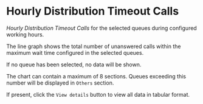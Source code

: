 # Hourly Distribution Timeout Calls

*Hourly Distribution Timeout Calls* for the selected queues
during configured working hours.

The line graph shows the total number of unanswered calls within
the maximum wait time configured in the selected queues.

If no queue has been selected, no data will be shown.

The chart can contain a maximum of 8 sections. Queues exceeding this
number will be displayed in `Others` section.

If present, click the `View details` button to view
all data in tabular format.
